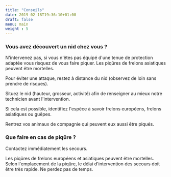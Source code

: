 ```yaml
---
title: "Conseils"
date: 2019-02-18T19:36:10+01:00
draft: false
menu: main
weight : 5
---
```


<h3>Vous avez découvert un nid chez vous ?</h3>
<p class="lead">N'intervenez pas, si vous n'êtes pas équipé d'une tenue de protection adaptée vous risquez de vous faire piquer. Les piqûres de frelons asiatiques peuvent être mortelles.</p>
<p>Pour éviter une attaque, restez à distance du nid (observez de loin sans prendre de risques).</p>
<p>Situez le nid (hauteur, grosseur, activité) afin de renseigner au mieux notre technicien avant l'intervention.</p>
<p>Si cela est possible, identifiez l'espèce à savoir frelons européens, frelons asiatiques ou guêpes.</p>
<p>Rentrez vos animaux de compagnie qui peuvent eux aussi être piqués.</p>
<h3>Que faire en cas de piqûre ? </h3>
<p class="lead">Contactez immédiatement les secours.</p>
<p>Les piqûres de frelons européens et asiatiques peuvent être mortelles. Selon l'emplacement de la piqûre, le délai d'intervention des secours doit être très rapide. Ne perdez pas de temps.</p>

